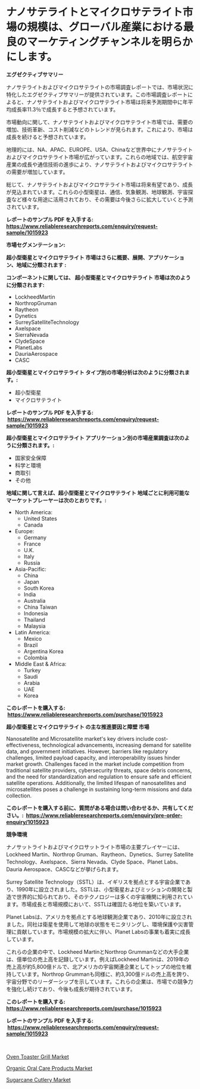 <p><h1>ナノサテライトとマイクロサテライト市場の規模は、グローバル産業における最良のマーケティングチャンネルを明らかにします。</h1></p><p><strong>エグゼクティブサマリー</strong></p>
<p><p>ナノサテライトおよびマイクロサテライトの市場調査レポートでは、市場状況に特化したエグゼクティブサマリーが提供されています。この市場調査レポートによると、ナノサテライトおよびマイクロサテライト市場は将来予測期間中に年平均成長率11.3％で成長すると予想されています。</p><p>市場動向に関して、ナノサテライトおよびマイクロサテライト市場では、需要の増加、技術革新、コスト削減などのトレンドが見られます。これにより、市場は成長を続けると予想されています。</p><p>地理的には、NA、APAC、EUROPE、USA、Chinaなど世界中にナノサテライトおよびマイクロサテライト市場が広がっています。これらの地域では、航空宇宙産業の成長や通信技術の進歩により、ナノサテライトおよびマイクロサテライトの需要が増加しています。</p><p>総じて、ナノサテライトおよびマイクロサテライト市場は将来有望であり、成長が見込まれています。これらの小型衛星は、通信、気象観測、地球観測、宇宙探査など様々な用途に活用されており、その需要は今後さらに拡大していくと予測されています。</p></p>
<p><strong>レポートのサンプル PDF を入手する: <a href="https://www.reliableresearchreports.com/enquiry/request-sample/1015923">https://www.reliableresearchreports.com/enquiry/request-sample/1015923</a></strong></p>
<p><strong>市場セグメンテーション:</strong></p>
<p><strong> 超小型衛星とマイクロサテライト 市場はさらに概要、展開、アプリケーション、地域に分類されます :</strong></p>
<p><strong>コンポーネントに関しては、 超小型衛星とマイクロサテライト 市場は次のように分類されます: &nbsp;</strong></p>
<p><ul><li>LockheedMartin</li><li>NorthropGruman</li><li>Raytheon</li><li>Dynetics</li><li>SurreySatelliteTechnology</li><li>Axelspace</li><li>SierraNevada</li><li>ClydeSpace</li><li>PlanetLabs</li><li>DauriaAerospace</li><li>CASC</li></ul></p>
<p><strong> 超小型衛星とマイクロサテライト タイプ別の市場分析は次のように分類されます。:</strong></p>
<p><ul><li>超小型衛星</li><li>マイクロサテライト</li></ul></p>
<p><strong>レポートのサンプル PDF を入手する: &nbsp;<a href="https://www.reliableresearchreports.com/enquiry/request-sample/1015923">https://www.reliableresearchreports.com/enquiry/request-sample/1015923</a></strong></p>
<p><strong> 超小型衛星とマイクロサテライト アプリケーション別の市場産業調査は次のように分類されます。:</strong></p>
<p><ul><li>国家安全保障</li><li>科学と環境</li><li>商取引</li><li>その他</li></ul></p>
<p><strong>地域に関して言えば、超小型衛星とマイクロサテライト 地域ごとに利用可能なマーケットプレーヤーは次のとおりです。:</strong></p>
<p><ul>
    <li>
        North America:
        <ul>
            <li>United States</li>
            <li>Canada</li>
        </ul>
    </li>
    <li>
        Europe:
        <ul>
            <li>Germany</li>
            <li>France</li>
            <li>U.K.</li>
            <li>Italy</li>
            <li>Russia</li>
        </ul>
    </li>
    <li>
        Asia-Pacific:
        <ul>
            <li>China</li>
            <li>Japan</li>
            <li>South Korea</li>
            <li>India</li>
            <li>Australia</li>
            <li>China Taiwan</li>
            <li>Indonesia</li>
            <li>Thailand</li>
            <li>Malaysia</li>
        </ul>
    </li>
    <li>
        Latin America:
        <ul>
            <li>Mexico</li>
            <li>Brazil</li>
            <li>Argentina Korea</li>
            <li>Colombia</li>
        </ul>
    </li>
    <li>
        Middle East & Africa:
        <ul>
            <li>Turkey</li>
            <li>Saudi</li>
            <li>Arabia</li>
            <li>UAE</li>
            <li>Korea</li>
        </ul>
    </li>
    </ul></p>
<p><strong>このレポートを購入する: &nbsp;<a href="https://www.reliableresearchreports.com/purchase/1015923">https://www.reliableresearchreports.com/purchase/1015923</a></strong></p>
<p><strong>超小型衛星とマイクロサテライト の主な推進要因と障壁 市場</strong></p>
<p><p>Nanosatellite and Microsatellite market's key drivers include cost-effectiveness, technological advancements, increasing demand for satellite data, and government initiatives. However, barriers like regulatory challenges, limited payload capacity, and interoperability issues hinder market growth. Challenges faced in the market include competition from traditional satellite providers, cybersecurity threats, space debris concerns, and the need for standardization and regulation to ensure safe and efficient satellite operations. Additionally, the limited lifespan of nanosatellites and microsatellites poses a challenge in sustaining long-term missions and data collection.</p></p>
<p><strong>このレポートを購入する前に、質問がある場合は問い合わせるか、共有してください。:&nbsp; <a href="https://www.reliableresearchreports.com/enquiry/pre-order-enquiry/1015923">https://www.reliableresearchreports.com/enquiry/pre-order-enquiry/1015923</a></strong></p>
<p><strong>競争環境</strong></p>
<p><p>ナノサットライトおよびマイクロサットライト市場の主要プレイヤーには、Lockheed Martin、Northrop Gruman、Raytheon、Dynetics、Surrey Satellite Technology、Axelspace、Sierra Nevada、Clyde Space、Planet Labs、Dauria Aerospace、CASCなどが挙げられます。</p><p>Surrey Satellite Technology（SSTL）は、イギリスを拠点とする宇宙企業であり、1990年に設立されました。SSTLは、小型衛星およびミッションの開発と製造で世界的に知られており、そのテクノロジーは多くの宇宙機関に利用されています。市場成長と市場規模において、SSTLは確固たる地位を築いています。</p><p>Planet Labsは、アメリカを拠点とする地球観測企業であり、2010年に設立されました。同社は衛星を使用して地球の状態をモニタリングし、環境保護や災害管理に貢献しています。市場規模の拡大に伴い、Planet Labsの事業も着実に成長しています。</p><p>これらの企業の中で、Lockheed MartinとNorthrop Grummanなどの大手企業は、億単位の売上高を記録しています。例えばLockheed Martinは、2019年の売上高が約5,800億ドルで、北アメリカの宇宙関連企業としてトップの地位を維持しています。Northrop Grummanも同様に、約3,300億ドルの売上高を誇り、宇宙分野でのリーダーシップを示しています。これらの企業は、市場での競争力を強化し続けており、今後も成長が期待されています。</p></p>
<p><strong>このレポートを購入する: &nbsp; <a href="https://www.reliableresearchreports.com/purchase/1015923">https://www.reliableresearchreports.com/purchase/1015923</a></strong></p>
<p><strong>レポートのサンプル PDF を入手する: &nbsp;<a href="https://www.reliableresearchreports.com/enquiry/request-sample/1015923">https://www.reliableresearchreports.com/enquiry/request-sample/1015923</a></strong><strong></strong></p>
<p>&nbsp;</p>
<p><p><a href="https://github.com/shotows/Market-Research-Report-List-1/blob/main/oven-toaster-grill-market.md">Oven Toaster Grill Market</a></p><p><a href="https://github.com/Sinjinluong3e0awx2m195k76/Market-Research-Report-List-1/blob/main/organic-oral-care-products-market.md">Organic Oral Care Products Market</a></p><p><a href="https://github.com/beatblasta/Market-Research-Report-List-2/blob/main/sugarcane-cutlery-market.md">Sugarcane Cutlery Market</a></p></p>